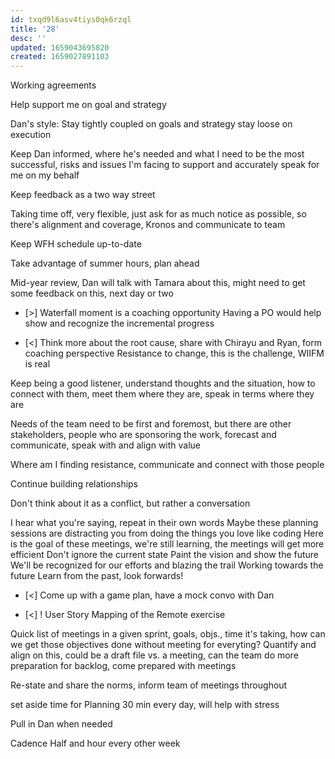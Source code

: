 ```yaml
---
id: txqd9l6asv4tiys0qk6rzql
title: '28'
desc: ''
updated: 1659043695820
created: 1659027891103
---
```


Working agreements

Help support me on goal and strategy

Dan's style:
Stay tightly coupled on goals and strategy
stay loose on execution

Keep Dan informed, where he's needed and what I need to be the most successful, 
risks and issues I'm facing to support and accurately speak for me on my behalf

Keep feedback as a two way street

Taking time off, very flexible, just ask for as much notice as possible, so there's alignment and coverage, Kronos and communicate to team

Keep WFH schedule up-to-date

Take advantage of summer hours, plan ahead

Mid-year review, Dan will talk with Tamara about this, might need to get some feedback on this, next day or two

- [>] Waterfall moment is a coaching opportunity
Having a PO would help show and recognize the incremental progress

- [<] Think more about the root cause, share with Chirayu and Ryan, form coaching perspective
Resistance to change, this is the challenge, WIIFM is real

Keep being a good listener, understand thoughts and the situation, how to connect with them, meet them where they are, speak in terms where they are

Needs of the team need to be first and foremost, but there are other stakeholders, people who are sponsoring the work, forecast and communicate, speak with and align with value

Where am I finding resistance, communicate and connect with those people

Continue building relationships

Don't think about it as a conflict, but rather a conversation

I hear what you're saying, repeat in their own words
Maybe these planning sessions are distracting you from doing the things you love like coding
Here is the goal of these meetings, we're still learning, the meetings will get more efficient
Don't ignore the current state
Paint the vision and show the future
We'll be recognized for our efforts and blazing the trail
Working towards the future
Learn from the past, look forwards!

- [<] Come up with a game plan, have a mock convo with Dan

- [<] ! User Story Mapping of the Remote exercise


Quick list of meetings in a given sprint, goals, objs., time it's taking, how can we get those objectives done without meeting for everyting? Quantify and align on this, could be a draft file vs. a meeting, can the team do more preparation for backlog, come prepared with meetings

Re-state and share the norms, inform team of meetings throughout 

set aside time for Planning 30 min every day, will help with stress

Pull in Dan when needed

Cadence Half and hour every other week